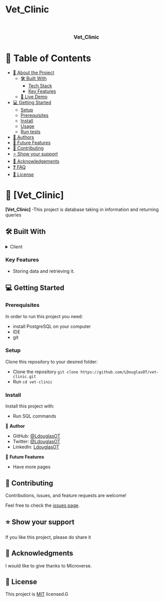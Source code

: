 # Vet_Clinic
<a name="readme-top"></a>

<div align="center">

  
  <br/>

  <h3><b>Vet_Clinic</b></h3>

</div>


# 📗 Table of Contents

- [📖 About the Project](#about-project)
  - [🛠 Built With](#built-with)
    - [Tech Stack](#tech-stack)
    - [Key Features](#key-features)
  - [🚀 Live Demo](#live-demo)
- [💻 Getting Started](#getting-started)
  - [Setup](#setup)
  - [Prerequisites](#prerequisites)
  - [Install](#install)
  - [Usage](#usage)
  - [Run tests](#run-tests)
- [👥 Authors](#authors)
- [🔭 Future Features](#future-features)
- [🤝 Contributing](#contributing)
- [⭐️ Show your support](#support)
- [🙏 Acknowledgements](#acknowledgements)
- [❓ FAQ](#faq)
- [📝 License](#license)


# 📖 [Vet_Clinic] <a name="about-project"></a>


**[Vet_Clinic]** 
-This project is database taking in information and returning queries

## 🛠 Built With <a name="built-with"></a>

<details>
<summary>Client</summary>
  <ul>
    <li>SQL</li>
  </ul>
</details>

### Key Features <a name="key-features"></a>
 - Storing data and retrieving it.


## 💻 Getting Started <a name="getting-started"></a>


### Prerequisites

In order to run this project you need:
- install PostgreSQL on your computer
- IDE
- git


### Setup

Clone this repository to your desired folder:
- Clone the repository `git clone https://github.com/LDouglasOT/vet-clinic.git`
- Run `cd vet-clinic`


### Install

Install this project with:
- Run SQL commands


👤 **Author**

- GitHub: [@LdouglasOT](https://github.com/LdouglasOT)
- Twitter: [@LdouglasOT](https://twitter.com/LdouglasOT)
- LinkedIn: [LdouglasOT](https://www.linkedin.com/in/LdouglasOT/)

🔭 **Future Features**
- Have more pages


<!-- CONTRIBUTING -->

## 🤝 Contributing <a name="contributing"></a>

Contributions, issues, and feature requests are welcome!

Feel free to check the [issues page](../../issues/).


<!-- SUPPORT -->

## ⭐️ Show your support <a name="support"></a>


If you like this project, please do share it

<!-- ACKNOWLEDGEMENTS -->

## 🙏 Acknowledgments <a name="acknowledgements"></a>


I would like to give thanks to Microverse.


<!-- LICENSE -->

## 📝 License <a name="license"></a>

This project is [MIT](./MIT.md) licensed.G